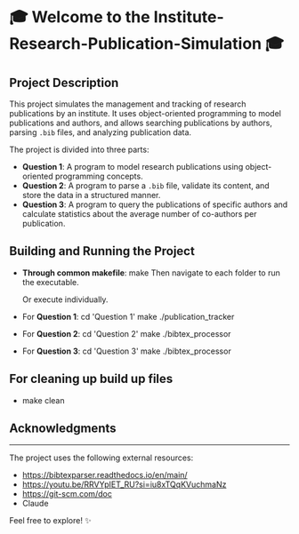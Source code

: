 # 🎓 Welcome to the **Institute-Research-Publication-Simulation** 🎓

## Project Description
This project simulates the management and tracking of research publications by an institute. It uses object-oriented programming to model publications and authors, and allows searching publications by authors, parsing `.bib` files, and analyzing publication data.

The project is divided into three parts:
- **Question 1**: A program to model research publications using object-oriented programming concepts.
- **Question 2**: A program to parse a `.bib` file, validate its content, and store the data in a structured manner.
- **Question 3**: A program to query the publications of specific authors and calculate statistics about the average number of co-authors per publication.

## Building and Running the Project

- **Through common makefile**:
    make
    Then navigate to each folder to run the executable.

  Or execute individually.

- For **Question 1**:
  cd 'Question 1'
  make
  ./publication_tracker

- For **Question 2**:
  cd 'Question 2'
  make
  ./bibtex_processor

- For **Question 3**:
  cd 'Question 3'
  make
  ./bibtex_processor

## For cleaning up build up files

- make clean

## Acknowledgments
-------------------
The project uses the following external resources:
- https://bibtexparser.readthedocs.io/en/main/
- https://youtu.be/RRVYpIET_RU?si=iu8xTQqKVuchmaNz
- https://git-scm.com/doc
- Claude

  
Feel free to explore! ✨


